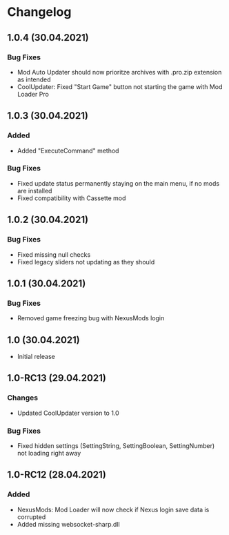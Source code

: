 # Changelog

## 1.0.4 (30.04.2021)

### Bug Fixes

- Mod Auto Updater should now prioritze archives with .pro.zip extension as intended
- CoolUpdater: Fixed "Start Game" button not starting the game with Mod Loader Pro

## 1.0.3 (30.04.2021)

### Added

- Added "ExecuteCommand" method

### Bug Fixes

- Fixed update status permanently  staying on the main menu, if no mods are installed
- Fixed compatibility with Cassette mod

## 1.0.2 (30.04.2021)

### Bug Fixes

- Fixed missing null checks
- Fixed legacy sliders not updating as they should

## 1.0.1 (30.04.2021)

### Bug Fixes

- Removed game freezing bug with NexusMods login

## 1.0 (30.04.2021)

- Initial release

## 1.0-RC13 (29.04.2021)

### Changes

- Updated CoolUpdater version to 1.0

### Bug Fixes

- Fixed hidden settings (SettingString, SettingBoolean, SettingNumber) not loading right away

## 1.0-RC12 (28.04.2021)

### Added

- NexusMods: Mod Loader will now check if Nexus login save data is corrupted
- Added missing websocket-sharp.dll

